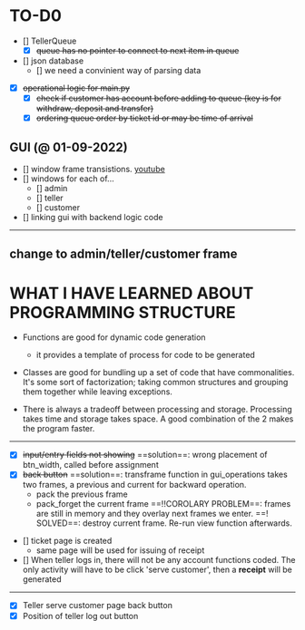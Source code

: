 # TO-D0 
- [] TellerQueue
    - [x] ~~queue has no pointer to connect to next item in queue~~
- [] json database
    - [] we need a convinient way of parsing data
- [x] ~~operational logic for main.py~~
    - [x] ~~check if customer has account before adding to queue (key is for withdraw, deposit and transfer)~~
    - [x] ~~ordering queue order by ticket id or may be time of arrival~~

## GUI (@ 01-09-2022)
- [] window frame transistions. [youtube](youtube.com/?)
- [] windows for each of...
    - [] admin
    - [] teller
    - [] customer
- [] linking gui with backend logic code

---
change to admin/teller/customer frame
---
# WHAT I HAVE LEARNED ABOUT PROGRAMMING STRUCTURE
- Functions are good for dynamic code generation
    - it provides a template of process for code to be generated
- Classes are good for bundling up a set of code that have commonalities. It's some sort of factorization; taking common structures and grouping them together while leaving exceptions.

- There is always a tradeoff between processing and storage. Processing takes time and storage takes space.
A good combination of the 2 makes the program faster.

---
- [x] ~~input/entry fields not showing~~
    ==solution==: wrong placement of btn_width, called before assignment
- [x] ~~back button~~
    ==solution==: transframe function in gui_operations takes two frames, a previous and current for backward operation.
    - pack the previous frame
    - pack_forget the current frame
    ==!!COROLARY PROBLEM==: frames are still in memory and they overlay next frames we enter.
    ==! SOLVED==: destroy current frame. Re-run view function afterwards.
- [] ticket page is created
    - same page will be used for issuing of receipt
- [] When teller logs in, there will not be any account functions coded. The only activity will have to be click 'serve customer', then a **receipt** will be generated

--- 
- [x] Teller serve customer page back button
- [x] Position of teller log out button
